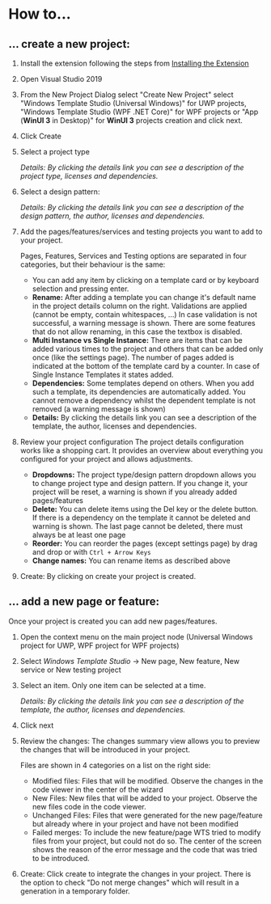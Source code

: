 # How to...

##  ... create a new project:

1. Install the extension following the steps from [Installing the Extension](https://github.com/Microsoft/WindowsTemplateStudio/blob/dev/docs/getting-started-extension.md)
2. Open Visual Studio 2019
3. From the New Project Dialog select "Create New Project" select "Windows Template Studio (Universal Windows)" for UWP projects, "Windows Template Studio (WPF .NET Core)" for WPF projects or "App (**WinUI 3** in Desktop)" for **WinUI 3** projects creation and click next.
4. Click Create
5. Select a project type

   _Details: By clicking the details link you can see a description of the project type, licenses and dependencies._

6. Select a design pattern:

   _Details: By clicking the details link you can see a description of the design pattern, the author, licenses and dependencies._

7. Add the pages/features/services and testing projects you want to add to your project.

   Pages, Features, Services and Testing options are separated in four categories, but their behaviour is the same:
    * You can add any item by clicking on a template card or by keyboard selection and pressing enter.
    * **Rename:** After adding a template you can change it's default name in the project details column on the right. Validations are applied (cannot be empty, contain whitespaces, …) In case validation is not successful, a warning message is shown.
		There are some features that do not allow renaming, in this case the textbox is disabled.
    * **Multi Instance vs Single Instance:** There are items that can be added various times to the project and others that can be added only once (like the settings page). The number of pages added is indicated at the bottom of the template card by a counter. In case of Single Instance Templates it states added.
    * **Dependencies:** Some templates depend on others. When you add such a template, its dependencies are automatically added. You cannot remove a dependency whilst the dependent template is not removed (a warning message is shown)
    * **Details:** By clicking the details link you can see a description of the template, the author, licenses and dependencies.

8. Review your project configuration
	The project details configuration works like a shopping cart. It provides an overview about everything you configured for your project and allows adjustments.
    * **Dropdowns:** The project type/design pattern dropdown allows you to change project type and design pattern. If you change it, your project will be reset, a warning is shown if you already added pages/features
    * **Delete:** You can delete items using the Del key or the delete button. If there is a dependency on the template it cannot be deleted and warning is shown. The last page cannot be deleted, there must always be at least one page
    * **Reorder:** You can reorder the pages (except settings page) by drag and drop or with `Ctrl + Arrow Keys`
    * **Change names:** You can rename items as described above

9) Create: By clicking on create your project is created.

## ... add a new page or feature:

Once your project is created you can add new pages/features.

1. Open the context menu on the main project node (Universal Windows project for UWP, WPF project for WPF projects)
2. Select *Windows Template Studio* -> New page, New feature, New service or New testing project

3. Select an item. Only one item can be selected at a time.

   _Details: By clicking the details link you can see a description of the template, the author, licenses and dependencies._

4. Click next
5. Review the changes:
   The changes summary view allows you to preview the changes that will be introduced in your project.

   Files are shown in 4 categories on a list on the right side:
    * Modified files:
      Files that will be modified. Observe the changes in the code viewer in the center of the wizard
    * New Files:
      New files that will be added to your project. Observe the new files code in the code viewer.
    * Unchanged Files:
      Files that were generated for the new page/feature but already where in your project and have not been modified
    * Failed merges:
      To include the new feature/page WTS tried to modify files from your project, but could not do so.
      The center of the screen shows the reason of the error message and the code that was tried to be introduced.

6. Create: Click create to integrate the changes in your project. There is the option to check "Do not merge changes" which will result in a generation in a temporary folder.
